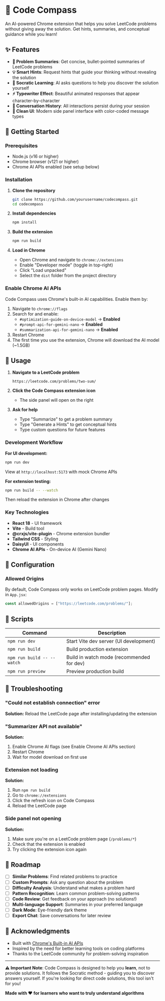 # 🧭 Code Compass

An AI-powered Chrome extension that helps you solve LeetCode problems without giving away the solution. Get hints, summaries, and conceptual guidance while you learn!

## ✨ Features

-   **📝 Problem Summaries**: Get concise, bullet-pointed summaries of LeetCode problems
-   **💡 Smart Hints**: Request hints that guide your thinking without revealing the solution
-   **🎯 Socratic Learning**: AI asks questions to help you discover the solution yourself
-   **⚡ Typewriter Effect**: Beautiful animated responses that appear character-by-character
-   **💬 Conversation History**: All interactions persist during your session
-   **🎨 Clean UI**: Modern side panel interface with color-coded message types

## 🚀 Getting Started

### Prerequisites

-   Node.js (v16 or higher)
-   Chrome browser (v121 or higher)
-   Chrome AI APIs enabled (see setup below)

### Installation

1. **Clone the repository**

    ```bash
    git clone https://github.com/yourusername/codecompass.git
    cd codecompass
    ```

2. **Install dependencies**

    ```bash
    npm install
    ```

3. **Build the extension**

    ```bash
    npm run build
    ```

4. **Load in Chrome**
    - Open Chrome and navigate to `chrome://extensions`
    - Enable "Developer mode" (toggle in top-right)
    - Click "Load unpacked"
    - Select the `dist` folder from the project directory

### Enable Chrome AI APIs

Code Compass uses Chrome's built-in AI capabilities. Enable them by:

1. Navigate to `chrome://flags`
2. Search for and enable:
    - `#optimization-guide-on-device-model` → **Enabled**
    - `#prompt-api-for-gemini-nano` → **Enabled**
    - `#summarization-api-for-gemini-nano` → **Enabled**
3. Restart Chrome
4. The first time you use the extension, Chrome will download the AI model (~1.5GB)

## 📖 Usage

1. **Navigate to a LeetCode problem**

    ```
    https://leetcode.com/problems/two-sum/
    ```

2. **Click the Code Compass extension icon**

    - The side panel will open on the right

3. **Ask for help**
    - Type "Summarize" to get a problem summary
    - Type "Generate a Hints" to get conceptual hints
    - Type custom questions for future features

### Development Workflow

**For UI development:**

```bash
npm run dev
```

View at `http://localhost:5173` with mock Chrome APIs

**For extension testing:**

```bash
npm run build -- --watch
```

Then reload the extension in Chrome after changes

### Key Technologies

-   **React 18** - UI framework
-   **Vite** - Build tool
-   **@crxjs/vite-plugin** - Chrome extension bundler
-   **Tailwind CSS** - Styling
-   **DaisyUI** - UI components
-   **Chrome AI APIs** - On-device AI (Gemini Nano)

## 🔧 Configuration

### Allowed Origins

By default, Code Compass only works on LeetCode problem pages. Modify in `App.jsx`:

```javascript
const allowedOrigins = ["https://leetcode.com/problems/"];
```

## 📝 Scripts

| Command                    | Description                               |
| -------------------------- | ----------------------------------------- |
| `npm run dev`              | Start Vite dev server (UI development)    |
| `npm run build`            | Build production extension                |
| `npm run build -- --watch` | Build in watch mode (recommended for dev) |
| `npm run preview`          | Preview production build                  |

## 🐛 Troubleshooting

### "Could not establish connection" error

**Solution:** Reload the LeetCode page after installing/updating the extension

### "Summarizer API not available"

**Solution:**

1. Enable Chrome AI flags (see Enable Chrome AI APIs section)
2. Restart Chrome
3. Wait for model download on first use

### Extension not loading

**Solution:**

1. Run `npm run build`
2. Go to `chrome://extensions`
3. Click the refresh icon on Code Compass
4. Reload the LeetCode page

### Side panel not opening

**Solution:**

1. Make sure you're on a LeetCode problem page (`/problems/*`)
2. Check that the extension is enabled
3. Try clicking the extension icon again

## 🚧 Roadmap

-   [ ] **Similar Problems**: Find related problems to practice
-   [ ] **Custom Prompts**: Ask any question about the problem
-   [ ] **Difficulty Analysis**: Understand what makes a problem hard
-   [ ] **Pattern Recognition**: Learn common problem-solving patterns
-   [ ] **Code Review**: Get feedback on your approach (no solutions!)
-   [ ] **Multi-language Support**: Summaries in your preferred language
-   [ ] **Dark Mode**: Eye-friendly dark theme
-   [ ] **Export Chat**: Save conversations for later review

## 🙏 Acknowledgments

-   Built with [Chrome's Built-in AI APIs](https://developer.chrome.com/docs/ai/built-in)
-   Inspired by the need for better learning tools on coding platforms
-   Thanks to the LeetCode community for problem-solving inspiration

---

**⚠️ Important Note**: Code Compass is designed to help you **learn**, not to provide solutions. It follows the Socratic method - guiding you to discover answers yourself. If you're looking for direct code solutions, this tool isn't for you!

**Made with ❤️ for learners who want to truly understand algorithms**

